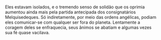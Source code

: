 ﻿Eles estavam isolados, e o tremendo senso de solidão que os oprimia aumentou ainda mais pela partida antecipada dos consignatários Melquisedeques. Só indiretamente, por meio das ordens angélicas, podiam eles comunicar-se com qualquer ser fora do planeta. Lentamente a coragem deles se enfraquecia, seus ânimos se abatiam e algumas vezes sua fé quase vacilava.